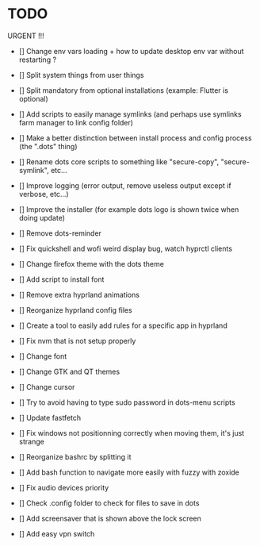 # TODO

URGENT !!!
- [] Change env vars loading + how to update desktop env var without restarting ?
- [] Split system things from user things
- [] Split mandatory from optional installations (example: Flutter is optional)
- [] Add scripts to easily manage symlinks (and perhaps use symlinks farm manager to link config folder)
- [] Make a better distinction between install process and config process (the ".dots" thing)
- [] Rename dots core scripts to something like "secure-copy", "secure-symlink", etc...
- [] Improve logging (error output, remove useless output except if verbose, etc...)
- [] Improve the installer (for example dots logo is shown twice when doing update)
- [] Remove dots-reminder
- [] Fix quickshell and wofi weird display bug, watch hyprctl clients


- [] Change firefox theme with the dots theme
- [] Add script to install font
- [] Remove extra hyprland animations
- [] Reorganize hyprland config files
- [] Create a tool to easily add rules for a specific app in hyprland
- [] Fix nvm that is not setup properly
- [] Change font
- [] Change GTK and QT themes
- [] Change cursor
- [] Try to avoid having to type sudo password in dots-menu scripts
- [] Update fastfetch
- [] Fix windows not positionning correctly when moving them, it's just strange
- [] Reorganize bashrc by splitting it
- [] Add bash function to navigate more easily with fuzzy with zoxide
- [] Fix audio devices priority
- [] Check .config folder to check for files to save in dots
- [] Add screensaver that is shown above the lock screen
- [] Add easy vpn switch
